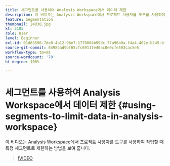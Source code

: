 ```yaml
---
title: 세그먼트를 사용하여 Analysis Workspace에서 데이터 제한
description: 이 비디오는 Analysis Workspace에서 프로젝트 사용자를 도구를 사용하여 작업할 때 특정 세그먼트로 제한하는 방법을 보여 줍니다.
feature: Segmentation
thumbnail: 24038.jpg
kt: 2105
role: User
level: Beginner
exl-id: 01d83596-7de8-4b12-96e7-1770804b99dc,77a96a0a-f4a4-402e-b245-bfb83622a7e7
source-git-commit: 84984ad9bf65cfc69117e40ac0e0cfe503cac5e5
workflow-type: tm+mt
source-wordcount: '70'
ht-degree: 100%

---
```


# 세그먼트를 사용하여 Analysis Workspace에서 데이터 제한 {#using-segments-to-limit-data-in-analysis-workspace}

이 비디오는 Analysis Workspace에서 프로젝트 사용자를 도구를 사용하여 작업할 때 특정 세그먼트로 제한하는 방법을 보여 줍니다.

>[!VIDEO](https://video.tv.adobe.com/v/24038/?quality=12&learn=on)
